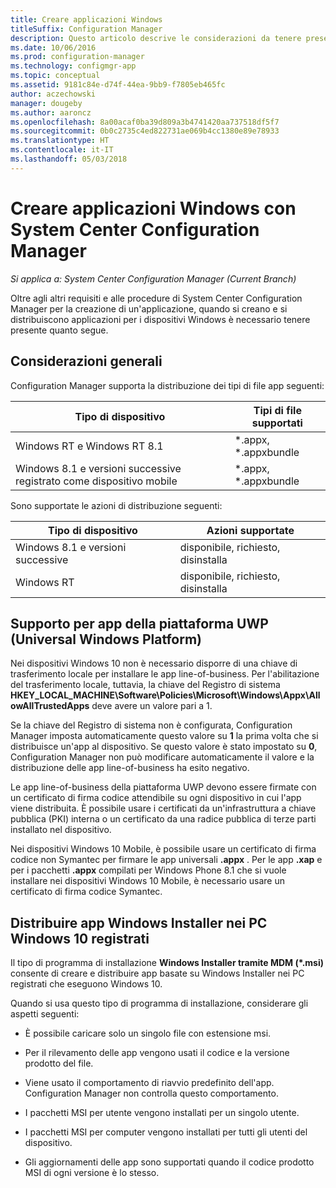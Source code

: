 ```yaml
---
title: Creare applicazioni Windows
titleSuffix: Configuration Manager
description: Questo articolo descrive le considerazioni da tenere presenti quando si creano e distribuiscono applicazioni per i dispositivi Windows.
ms.date: 10/06/2016
ms.prod: configuration-manager
ms.technology: configmgr-app
ms.topic: conceptual
ms.assetid: 9181c84e-d74f-44ea-9bb9-f7805eb465fc
author: aczechowski
manager: dougeby
ms.author: aaroncz
ms.openlocfilehash: 8a00acaf0ba39d809a3b4741420aa737518df5f7
ms.sourcegitcommit: 0b0c2735c4ed822731ae069b4cc1380e89e78933
ms.translationtype: HT
ms.contentlocale: it-IT
ms.lasthandoff: 05/03/2018
---
```

# <a name="create-windows-applications-with-system-center-configuration-manager"></a>Creare applicazioni Windows con System Center Configuration Manager

*Si applica a: System Center Configuration Manager (Current Branch)*

Oltre agli altri requisiti e alle procedure di System Center Configuration Manager per la creazione di un'applicazione, quando si creano e si distribuiscono applicazioni per i dispositivi Windows è necessario tenere presente quanto segue.  

## <a name="general-considerations"></a>Considerazioni generali  
 Configuration Manager supporta la distribuzione dei tipi di file app seguenti:  

|Tipo di dispositivo|Tipi di file supportati|  
|-----------------|---------------------|  
|Windows RT e Windows RT 8.1|\*.appx, \*.appxbundle|  
|Windows 8.1 e versioni successive registrato come dispositivo mobile|*.appx, \*.appxbundle|  

 Sono supportate le azioni di distribuzione seguenti:  

|Tipo di dispositivo|Azioni supportate|  
|-----------------|-----------------------|  
|Windows 8.1 e versioni successive|disponibile, richiesto, disinstalla|  
|Windows RT|disponibile, richiesto, disinstalla|  

## <a name="support-for-universal-windows-platform-uwp-apps"></a>Supporto per app della piattaforma UWP (Universal Windows Platform)  
 Nei dispositivi Windows 10 non è necessario disporre di una chiave di trasferimento locale per installare le app line-of-business. Per l'abilitazione del trasferimento locale, tuttavia, la chiave del Registro di sistema **HKEY_LOCAL_MACHINE\Software\Policies\Microsoft\Windows\Appx\AllowAllTrustedApps** deve avere un valore pari a 1.  

 Se la chiave del Registro di sistema non è configurata, Configuration Manager imposta automaticamente questo valore su **1** la prima volta che si distribuisce un'app al dispositivo. Se questo valore è stato impostato su **0**, Configuration Manager non può modificare automaticamente il valore e la distribuzione delle app line-of-business ha esito negativo.  

 Le app line-of-business della piattaforma UWP devono essere firmate con un certificato di firma codice attendibile su ogni dispositivo in cui l'app viene distribuita. È possibile usare i certificati da un'infrastruttura a chiave pubblica (PKI) interna o un certificato da una radice pubblica di terze parti installato nel dispositivo.  

 Nei dispositivi Windows 10 Mobile, è possibile usare un certificato di firma codice non Symantec per firmare le app universali **.appx** . Per le app **.xap** e per i pacchetti **.appx** compilati per Windows Phone 8.1 che si vuole installare nei dispositivi Windows 10 Mobile, è necessario usare un certificato di firma codice Symantec.  

## <a name="deploy-windows-installer-apps-to-enrolled-windows-10-pcs"></a>Distribuire app Windows Installer nei PC Windows 10 registrati  
 Il tipo di programma di installazione **Windows Installer tramite MDM (\*.msi)** consente di creare e distribuire app basate su Windows Installer nei PC registrati che eseguono Windows 10.  

 Quando si usa questo tipo di programma di installazione, considerare gli aspetti seguenti:  

-   È possibile caricare solo un singolo file con estensione msi.  

-   Per il rilevamento delle app vengono usati il codice e la versione prodotto del file.  

-   Viene usato il comportamento di riavvio predefinito dell'app. Configuration Manager non controlla questo comportamento.  

-   I pacchetti MSI per utente vengono installati per un singolo utente.  

-   I pacchetti MSI per computer vengono installati per tutti gli utenti del dispositivo.  

-   Gli aggiornamenti delle app sono supportati quando il codice prodotto MSI di ogni versione è lo stesso.  

